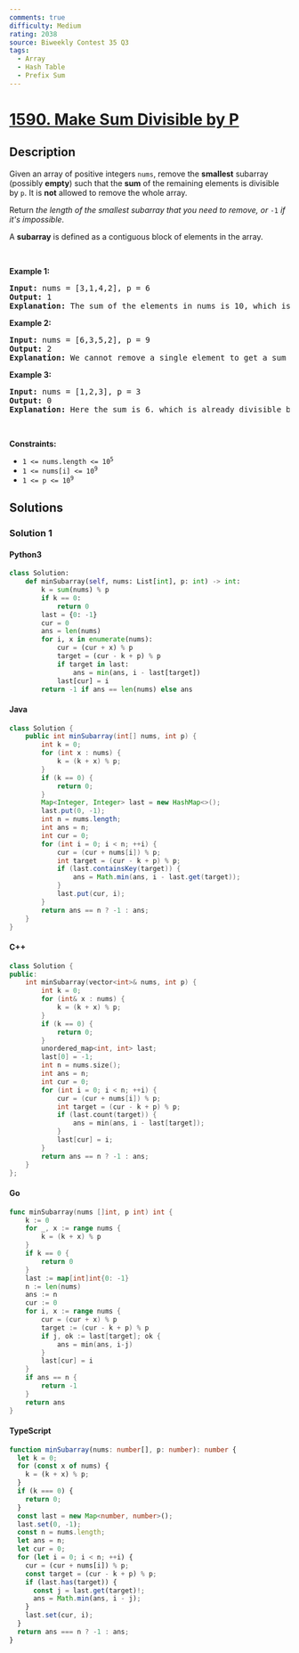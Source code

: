 ```yaml
---
comments: true
difficulty: Medium
rating: 2038
source: Biweekly Contest 35 Q3
tags:
  - Array
  - Hash Table
  - Prefix Sum
---
```


<!-- problem:start -->

# [1590. Make Sum Divisible by P](https://leetcode.com/problems/make-sum-divisible-by-p)

## Description

<!-- description:start -->

<p>Given an array of positive integers <code>nums</code>, remove the <strong>smallest</strong> subarray (possibly <strong>empty</strong>) such that the <strong>sum</strong> of the remaining elements is divisible by <code>p</code>. It is <strong>not</strong> allowed to remove the whole array.</p>

<p>Return <em>the length of the smallest subarray that you need to remove, or </em><code>-1</code><em> if it&#39;s impossible</em>.</p>

<p>A <strong>subarray</strong> is defined as a contiguous block of elements in the array.</p>

<p>&nbsp;</p>
<p><strong class="example">Example 1:</strong></p>

<pre>
<strong>Input:</strong> nums = [3,1,4,2], p = 6
<strong>Output:</strong> 1
<strong>Explanation:</strong> The sum of the elements in nums is 10, which is not divisible by 6. We can remove the subarray [4], and the sum of the remaining elements is 6, which is divisible by 6.
</pre>

<p><strong class="example">Example 2:</strong></p>

<pre>
<strong>Input:</strong> nums = [6,3,5,2], p = 9
<strong>Output:</strong> 2
<strong>Explanation:</strong> We cannot remove a single element to get a sum divisible by 9. The best way is to remove the subarray [5,2], leaving us with [6,3] with sum 9.
</pre>

<p><strong class="example">Example 3:</strong></p>

<pre>
<strong>Input:</strong> nums = [1,2,3], p = 3
<strong>Output:</strong> 0
<strong>Explanation:</strong> Here the sum is 6. which is already divisible by 3. Thus we do not need to remove anything.
</pre>

<p>&nbsp;</p>
<p><strong>Constraints:</strong></p>

<ul>
	<li><code>1 &lt;= nums.length &lt;= 10<sup>5</sup></code></li>
	<li><code>1 &lt;= nums[i] &lt;= 10<sup>9</sup></code></li>
	<li><code>1 &lt;= p &lt;= 10<sup>9</sup></code></li>
</ul>

<!-- description:end -->

## Solutions

<!-- solution:start -->

### Solution 1

<!-- tabs:start -->

#### Python3

```python
class Solution:
    def minSubarray(self, nums: List[int], p: int) -> int:
        k = sum(nums) % p
        if k == 0:
            return 0
        last = {0: -1}
        cur = 0
        ans = len(nums)
        for i, x in enumerate(nums):
            cur = (cur + x) % p
            target = (cur - k + p) % p
            if target in last:
                ans = min(ans, i - last[target])
            last[cur] = i
        return -1 if ans == len(nums) else ans
```

#### Java

```java
class Solution {
    public int minSubarray(int[] nums, int p) {
        int k = 0;
        for (int x : nums) {
            k = (k + x) % p;
        }
        if (k == 0) {
            return 0;
        }
        Map<Integer, Integer> last = new HashMap<>();
        last.put(0, -1);
        int n = nums.length;
        int ans = n;
        int cur = 0;
        for (int i = 0; i < n; ++i) {
            cur = (cur + nums[i]) % p;
            int target = (cur - k + p) % p;
            if (last.containsKey(target)) {
                ans = Math.min(ans, i - last.get(target));
            }
            last.put(cur, i);
        }
        return ans == n ? -1 : ans;
    }
}
```

#### C++

```cpp
class Solution {
public:
    int minSubarray(vector<int>& nums, int p) {
        int k = 0;
        for (int& x : nums) {
            k = (k + x) % p;
        }
        if (k == 0) {
            return 0;
        }
        unordered_map<int, int> last;
        last[0] = -1;
        int n = nums.size();
        int ans = n;
        int cur = 0;
        for (int i = 0; i < n; ++i) {
            cur = (cur + nums[i]) % p;
            int target = (cur - k + p) % p;
            if (last.count(target)) {
                ans = min(ans, i - last[target]);
            }
            last[cur] = i;
        }
        return ans == n ? -1 : ans;
    }
};
```

#### Go

```go
func minSubarray(nums []int, p int) int {
	k := 0
	for _, x := range nums {
		k = (k + x) % p
	}
	if k == 0 {
		return 0
	}
	last := map[int]int{0: -1}
	n := len(nums)
	ans := n
	cur := 0
	for i, x := range nums {
		cur = (cur + x) % p
		target := (cur - k + p) % p
		if j, ok := last[target]; ok {
			ans = min(ans, i-j)
		}
		last[cur] = i
	}
	if ans == n {
		return -1
	}
	return ans
}
```

#### TypeScript

```ts
function minSubarray(nums: number[], p: number): number {
  let k = 0;
  for (const x of nums) {
    k = (k + x) % p;
  }
  if (k === 0) {
    return 0;
  }
  const last = new Map<number, number>();
  last.set(0, -1);
  const n = nums.length;
  let ans = n;
  let cur = 0;
  for (let i = 0; i < n; ++i) {
    cur = (cur + nums[i]) % p;
    const target = (cur - k + p) % p;
    if (last.has(target)) {
      const j = last.get(target)!;
      ans = Math.min(ans, i - j);
    }
    last.set(cur, i);
  }
  return ans === n ? -1 : ans;
}
```

<!-- tabs:end -->

<!-- solution:end -->

<!-- problem:end -->
